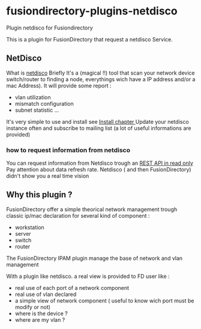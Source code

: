 # fusiondirectory-plugins-netdisco
Plugin netdisco for Fusiondirectory


This is a plugin for FusionDirectory that request a netdisco Service.

## NetDisco 
What is [netdisco](http://netdisco.org/)
Briefly It's a (magical !!) tool that scan your network device switch/router to finding a node, everythings wich have a IP address and/or a mac Address).
It will provide some report :

* vlan utilization
* mismatch configuration
* subnet statistic
...

It's very simple to use and install see [Install chapter ](https://metacpan.org/pod/App::Netdisco)
Update your netdisco instance often and subscribe to mailing list (a lot of useful informations are provided)

### how to request information from netdisco 

You can request information from Netdisco trough an [REST API in read only](https://github.com/netdisco/netdisco/wiki/API)
Pay attention about data refresh rate. Netdisco ( and then FusionDirectory) didn't show you a real time vision

## Why this plugin ?

FusionDirectory offer a simple theorical network management trough classic ip/mac declaration for several kind of component :

* workstation
* server
* switch
* router

The FusionDirectory IPAM plugin manage the base of network and vlan management

With a plugin like netdisco. a real view is provided to FD user  like :

  - real use of each port of a network component
  - real use of vlan declared
  - a simple view of network component ( useful to know wich port must be modify or not)
  - where is the device ?
  - where are my vlan ?


